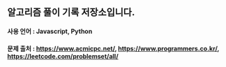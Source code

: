 ## 알고리즘 풀이 기록 저장소입니다.

#### 사용 언어 : Javascript, Python

#### 문제 출처 : https://www.acmicpc.net/, https://www.programmers.co.kr/, https://leetcode.com/problemset/all/
